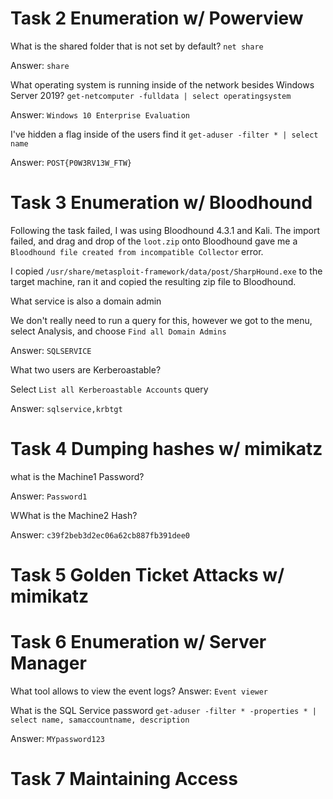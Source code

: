 # Task 2 Enumeration w/ Powerview

What is the shared folder that is not set by default?
`net share`

Answer: `share`

What operating system is running inside of the network besides Windows Server 2019?
`get-netcomputer -fulldata | select operatingsystem`

Answer: `Windows 10 Enterprise Evaluation`

I've hidden a flag inside of the users find it
`get-aduser -filter * | select name`

Answer: `POST{P0W3RV13W_FTW}`

# Task 3 Enumeration w/ Bloodhound

Following the task failed, I was using Bloodhound 4.3.1 and Kali.  The import failed, and drag and drop of the `loot.zip` onto Bloodhound gave me a `Bloodhound file created from incompatible Collector` error.

I copied `/usr/share/metasploit-framework/data/post/SharpHound.exe` to the target machine, ran it and copied the resulting zip file to Bloodhound.

What service is also a domain admin

We don't really need to run a query for this, however we got to the menu, select Analysis, and choose `Find all Domain Admins`

Answer: `SQLSERVICE`

What two users are Kerberoastable?

Select `List all Kerberoastable Accounts` query

Answer: `sqlservice,krbtgt`

# Task 4 Dumping hashes w/ mimikatz

what is the Machine1 Password?

Answer: `Password1`

WWhat is the Machine2 Hash?

Answer: `c39f2beb3d2ec06a62cb887fb391dee0`

# Task 5 Golden Ticket Attacks w/ mimikatz

# Task 6 Enumeration w/ Server Manager

What tool allows to view the event logs?
Answer: `Event viewer`

What is the SQL Service password
`get-aduser -filter * -properties * | select name, samaccountname, description`

Answer: `MYpassword123`

# Task 7 Maintaining Access

